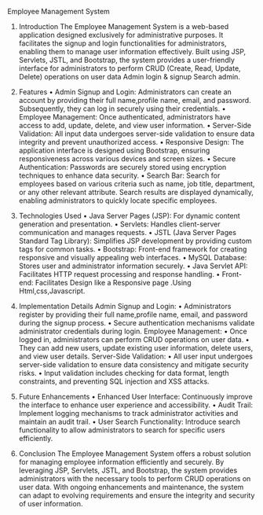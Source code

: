 Employee Management System 

1. Introduction
The Employee Management System is a web-based application designed exclusively for administrative purposes. It facilitates the signup and login functionalities for administrators, enabling them to manage user information effectively. Built using JSP, Servlets, JSTL, and Bootstrap, the system provides a user-friendly interface for administrators to perform CRUD (Create, Read, Update, Delete) operations on user data Admin login & signup Search admin.

2. Features
•	Admin Signup and Login: Administrators can create an account by providing their full name,profile name, email, and password. Subsequently, they can log in securely using their credentials.
•	Employee Management: Once authenticated, administrators have access to add, update, delete, and view user information.
•	Server-Side Validation: All input data undergoes server-side validation to ensure data integrity and prevent unauthorized access.
•	Responsive Design: The application interface is designed using Bootstrap, ensuring responsiveness across various devices and screen sizes.
•	Secure Authentication: Passwords are securely stored using encryption techniques to enhance data security.
•	Search Bar: Search for employees based on various criteria such as name, job title, department, or any other relevant attribute. Search results are displayed dynamically, enabling administrators to quickly locate specific employees. 

3. Technologies Used
•	Java Server Pages (JSP): For dynamic content generation and presentation.
•	Servlets: Handles client-server communication and manages requests.
•	JSTL (Java Server Pages Standard Tag Library): Simplifies JSP development by providing custom tags for common tasks.
•	Bootstrap: Front-end framework for creating responsive and visually appealing web interfaces.
•	MySQL Database: Stores user and administrator information securely.
•	Java Servlet API: Facilitates HTTP request processing and response handling.
•	Front-end: Facilitates Design like a Responsive page .Using Html,css,Javascript.





4. Implementation Details
Admin Signup and Login:
•	Administrators register by providing their full name,profile name, email, and password during the signup process.
•	Secure authentication mechanisms validate administrator credentials during login.
Employee Management:
•	Once logged in, administrators can perform CRUD operations on user data.
•	They can add new users, update existing user information, delete users, and view user details.
Server-Side Validation:
•	All user input undergoes server-side validation to ensure data consistency and mitigate security risks.
•	Input validation includes checking for data format, length constraints, and preventing SQL injection and XSS attacks.

5. Future Enhancements
•	Enhanced User Interface: Continuously improve the interface to enhance user experience and accessibility.
•	Audit Trail: Implement logging mechanisms to track administrator activities and maintain an audit trail.
•	User Search Functionality: Introduce search functionality to allow administrators to search for specific users efficiently.

6. Conclusion
The Employee Management System offers a robust solution for managing employee information efficiently and securely. By leveraging JSP, Servlets, JSTL, and Bootstrap, the system provides administrators with the necessary tools to perform CRUD operations on user data. With ongoing enhancements and maintenance, the system can adapt to evolving requirements and ensure the integrity and security of user information.
